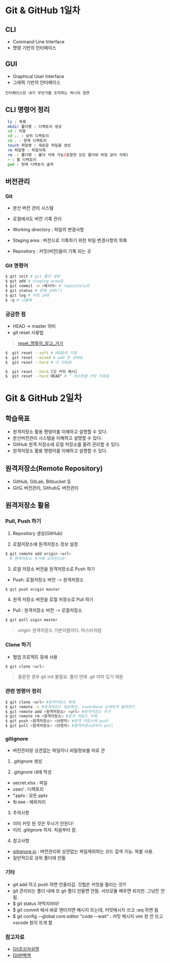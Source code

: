# Git & GitHub 1일차

## CLI
 - Command Line Interface
 - 명령 기반의 인터페이스

## GUI
  - Graphical User Interface
  - 그래픽 기반의 인터페이스

  `인터페이스란 내가 무언가를 조작하는 하나의 접면`

## CLI 명령어 정리
```bash
 ls : 목록
 mkdir 폴더명 : 디렉토리 생성
 cd : 이동
 cd .. : 상위 디렉토리
 cd . : 현재 디렉토리
 touch 파일명 : 새로운 파일을 생성
 rm 파일명 : 파일삭제
 rm -r 폴더명 : 폴더 삭제 가능(포함한 모든 폴더와 파일 같이 삭제)
 ~ : 홈 디렉토리
 pwd : 현재 디렉토리 출력
```
## 버전관리
### Git
  - 분산 버전 관리 시스템
  - 로컬에서도 버전 기록 관리

  - Working directory : 파일의 변경사항
  - Staging area : 버전으로 기록하기 위한 파일 변경사항의 목록
  - Repository : 커밋(버전)들이 기록 되는 곳
  
### Git 명령어
  ```bash
  $ git init # git 폴더 생성
  $ git add # staging area로
  $ git commit -m <메시지> # repository로
  $ git status # 현재 상태(?)
  $ git log # 커밋 상태
  $ :q # 나올때
  ```

### 궁금한 점
  - HEAD -> master 의미
  - git reset 사용법
  > [reset_명확히_알고_가기](https://git-scm.com/book/ko/v2/Git-%EB%8F%84%EA%B5%AC-Reset-%EB%AA%85%ED%99%95%ED%9E%88-%EC%95%8C%EA%B3%A0-%EA%B0%80%EA%B8%B0)

  ```bash
  $  git reset --soft # HEAD만 이동
  $  git reset --mixed # add 전 상태로
  $  git reset --hard # 다 지워짐
  
  $  git reset --hard [깃 커밋 해시]
  $  git reset --hard HEAD^ # ^ 개수만큼 커밋 지워짐
  ```


# Git & GitHub 2일차
## 학습목표
- 원격저장소 활용 명령어를 이해하고 설명할 수 있다.
- 분산버전관리 시스템을 이해하고 설명할 수 있다.
- GitHub 원격 저장소에 로컬 저장소를 올려 관리할 수 있다.
- 원격저장소 활용 명령어를 이해하고 설명할 수 있다.

## 원격저장소(Remote Repository)
- GitHub, GitLab, Bitbucket 등
- Git도 버전관리, Github도 버전관리

## 원격저장소 활용

### Pull, Push 하기
1. Repository 생성(GitHub)

2. 로컬저장소에 원격저장소 정보 설정
```bash
$ git remote add origin <url> 
  # 원격저장소 추가해 오리진으로~
```
3. 로컬 저장소 버전을 원격저장소로 Push 하기
- Push: 로컬저장소 버전 -> 원격저장소
```bash
$ git push origin master 
```
4. 원격 저장소 버전을 로컬 저장소로 Pull 하기
- Pull : 원격저장소 버전 -> 로컬저장소
```bash
$ git pull oigin master
```

> origin: 원격저장소 기본이름이다. 마스터처럼

### Clone 하기
- 협업 프로젝트 등에 사용

```bash
$ git clone <url>
```
> 클론한 경우 git init 불필요. 폴더 안에 .git 이미 있기 때문

### 관련 명령어 정리
```bash
$ git clone <url> #원격저장소 복제
$ git remote -v #원격저장소 정보확인, v=verbose 상세하게 출력한다
$ git remote add <원격저장소> <url> #원격저장소 추가
$ git remote rm <원격저장소> #원격 저장소 삭제
$ git push <원격저장소> <브랜치> #원격 저장소에 push
$ git pull <원격저장소> <브랜치> #원격저장소로부터 pull
```

### gitignore
- 버전관리랑 상관없는 파일이나 비밀정보를 따로 관

1. .gitignore 생성

2. .gitignore 내에 작성
- secret.xlsx : 파일
- user/       : 디렉토리 
- *.pptx      : 모든 pptx
- !b.exe      : 예외처리

3. 주의사항
- 이미 커밋 된 것은 무시가 안된다!
- 미리 .gitignore 하자. 처음부터 잘.


4. 참고사항
- [gitignore.io](https://gitignore.io/) : 버전관리와 상관없는 파일제외하는 코드 검색 가능. 복붙 사용.
- 일반적으로 상위 폴더에 만듦

### 기타
- git add 하고 push 하면 안올라감. 깃헙은 커밋을 올리는 것!!!
- git 관리되는 폴더 내에 또 git 폴더 만들면 안됨. 서브모듈 배우면 되지만. 그냥은 안 됨.
- $ git status 까먹지마라!
- $ git commit 에서 바로 엔터치면 메시지 뜨는데, 커밋메시지 쓰고 :wq 하면 됨
- $ ​git config --global core.editor "code --wait" : 커밋 메시지 vim 창 안 뜨고 vscode 창이 뜨게 함

### 참고자료
- [Git초심자설명](https://backlog.com/git-tutorial/kr/)
- [Git완벽책](https://git-scm.com/book/en/v2)